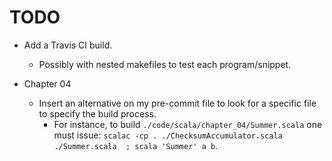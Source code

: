 # TODO

* Add a Travis CI build.
    * Possibly with nested makefiles to test each program/snippet.

* Chapter 04
    * Insert an alternative on my pre-commit file to look for a specific file to specify the build process.
        * For instance, to build `./code/scala/chapter_04/Summer.scala` one must issue: `scalac -cp . ./ChecksumAccumulator.scala ./Summer.scala  ; scala 'Summer' a b`.
